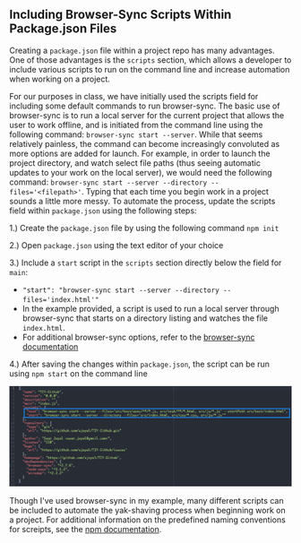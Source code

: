 ## Including Browser-Sync Scripts Within Package.json Files

Creating a `package.json` file within a project repo has many advantages. One of those advantages is the `scripts` section, which allows a developer to include various scripts to run on the command line and increase automation when working on a project.

For our purposes in class, we have initially used the scripts field for including some default commands to run browser-sync. The basic use of browser-sync is to run a local server for the current project that allows the user to work offline, and is initiated from the command line using the following command: `browser-sync start --server`. While that seems relatively painless, the command can become increasingly convoluted as more options are added for launch. For example, in order to launch the project directory, and watch select file paths (thus seeing automatic updates to your work on the local server), we would need the following command: `browser-sync start --server --directory --files='<filepath>'`. Typing that each time you begin work in a project sounds a little more messy. To automate the process, update the scripts field within `package.json` using the following steps:


1.) Create the `package.json` file by using the following command `npm init`

2.) Open `package.json` using the text editor of your choice

3.) Include a `start` script in the `scripts` section directly below the field for `main`:
  * `"start": "browser-sync start --server --directory --files='index.html'"`
  * In the example provided, a script is used to run a local server through browser-sync that starts on a directory listing and watches the file `index.html`.
  * For additional browser-sync options, refer to the [browser-sync documentation](http://www.browsersync.io/docs/command-line/)

4.) After saving the changes within `package.json`, the script can be run using `npm start` on the command line

![npm-scripts_example](../npm-scripts_example.png "npm-scripts_example")

Though I've used browser-sync in my example, many different scripts can be included to automate the yak-shaving process when beginning work on a project. For additional information on the predefined naming conventions for screipts, see the [npm documentation](https://docs.npmjs.com/misc/scripts).
